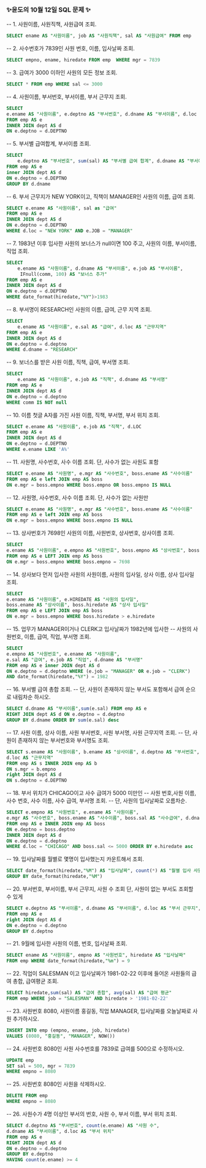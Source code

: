 ### ✨윤도의 10월 12일 SQL 문제 ✨

-- 1. 사원이름, 사원직책, 사원급여 조회.
```SQL
SELECT ename AS "사원이름", job AS "사원직책", sal AS "사원급여" FROM emp
```
-- 2. 사수번호가 7839인 사원 번호, 이름, 입사날짜 조회.
```SQL
SELECT empno, ename, hiredate FROM emp  WHERE mgr = 7839
```
-- 3. 급여가 3000 이하인 사원의 모든 정보 조회.
```SQL
SELECT * FROM emp WHERE sal <= 3000
```
-- 4. 사원이름, 부서번호, 부서이름, 부서 근무지 조회.
```SQL
SELECT
e.ename AS "사원이름", e.deptno AS "부서번호", d.dname AS "부서이름", d.loc AS "부서 근무지"
FROM emp AS e
INNER JOIN dept AS d
ON e.deptno = d.DEPTNO
```
-- 5. 부서별 급여합계, 부서이름 조회.
```SQL
SELECT
	e.deptno AS "부서번호", sum(sal) AS "부서별 급여 합계", d.dname AS "부서이름"
FROM emp AS e
inner JOIN dept AS d
ON e.deptno = d.DEPTNO
GROUP BY d.dname
```
-- 6. 부서 근무지가 NEW YORK이고, 직책이 MANAGER인 사원의 이름, 급여 조회. 
```SQL
SELECT e.ename AS "사원이름", sal as "급여"
FROM emp AS e
INNER JOIN dept AS d
ON e.deptno = d.DEPTNO
WHERE d.loc = "NEW YORK" AND e.JOB = "MANAGER"
```
-- 7. 1983년 이후 입사한 사원의 보너스가 null이면 100 주고, 사원의 이름, 부서이름, 직업 조회.
```SQL
SELECT
	e.ename AS "사원이름", d.dname AS "부서이름", e.job AS "부서이름",
	 IFnull(comm, 100) AS "보너스 추가"
FROM emp AS e
INNER JOIN dept AS d
ON e.deptno = d.DEPTNO
WHERE date_format(hiredate,"%Y")>1983
```
-- 8.  부서명이 RESEARCH인 사원의 이름, 급여, 근무 지역 조회.
```SQL
SELECT
	e.ename AS "사원이름", e.sal AS "급여", d.loc AS "근무지역"
FROM emp AS e
INNER JOIN dept AS d
ON e.deptno = d.deptno
WHERE d.dname = "RESEARCH"
```
-- 9. 보너스를 받은 사원 이름, 직책, 급여, 부서명 조회.
```SQL
SELECT
	e.ename AS "사원이름", e.job AS "직책", d.dname AS "부서명"
FROM emp AS e
INNER JOIN dept AS d
ON e.deptno = d.deptno
WHERE comm IS NOT null 
```
-- 10. 이름 첫글 A자를 가진 사원 이름, 직책, 부서명, 부서 위치 조회.
```SQL
SELECT e.ename AS "사원이름", e.job AS "직책", d.LOC
FROM emp AS e
INNER JOIN dept AS d
ON e.deptno = d.DEPTNO 
WHERE e.ename LIKE 'A%'
```
-- 11. 사원명, 사수번호, 사수 이름 조회. 단, 사수가 없는 사원도 포함
```SQL
SELECT e.ename AS "사원명", e.mgr AS "사수번호", boss.ename AS "사수이름"
FROM emp AS e left JOIN emp AS boss
ON e.mgr = boss.empno WHERE boss.empno OR boss.empno IS NULL
```
-- 12. 사원명, 사수번호, 사수 이름 조회. 단, 사수가 없는 사원만
```SQL
SELECT e.ename AS "사원명", e.mgr AS "사수번호", boss.ename AS "사수이름"
FROM emp AS e left JOIN emp AS boss
ON e.mgr = boss.empno WHERE boss.empno IS NULL
```
-- 13. 상사번호가 7698인 사원의 이름, 사원번호, 상사번호, 상사이름 조회.
```SQL
SELECT
e.ename AS "사원이름", e.empno AS "사원번호", boss.empno AS "상사번호", boss.ename AS "상사이름"
FROM emp AS e LEFT JOIN emp AS boss
ON e.mgr = boss.empno WHERE boss.empno = 7698
```
-- 14. 상사보다 먼저 입사한 사원의 사원이름, 사원의 입사일, 상사 이름, 상사 입사일 조회.
```SQL
SELECT
e.ename AS "사원이름", e.HIREDATE AS "사원의 입사일",
boss.ename AS "상사이름", boss.hiredate AS "상사 입사일"
FROM emp AS e LEFT JOIN emp AS boss
ON e.mgr = boss.empno WHERE boss.hiredate > e.hiredate
```
-- 15. 업무가 MANAGER이거나 CLERK고 입사날짜가 1982년에 입사한
-- 사원의 사원번호, 이름, 급여, 직업, 부서명 조회.
```SQL
SELECT
e.empno AS "사원번호", e.ename AS "사원이름",
e.sal AS "급여", e.job AS "직업", d.dname AS "부서명"
FROM emp AS e inner JOIN dept AS d
ON e.deptno = d.deptno WHERE (e.job = "MANAGER" OR e.job = "CLERK")
AND date_format(hiredate,"%Y") = 1982
```
-- 16. 부서별 급여 총합 조회. 
-- 단, 사원이 존재하지 않는 부서도 포함해서 급여 순으로 내림차순 하시오.
```SQL
SELECT d.dname AS "부서이름",sum(e.sal) FROM emp AS e
RIGHT JOIN dept AS d ON e.deptno = d.deptno
GROUP BY d.dname ORDER BY sum(e.sal) desc
```
-- 17.  사원 이름, 상사 이름, 사원 부서번호, 사원 부서명, 사원 근무지역 조회. 
-- 단, 사원이 존재하지 않는 부서번호와 부서명도 조회.
```SQL
SELECT s.ename AS "사원이름", b.ename AS "상사이름", d.deptno AS "부서번호", d.dname AS "부서명",
d.loc AS "근무지역"
FROM emp AS s INNER JOIN emp AS b
ON s.mgr = b.empno 
right JOIN dept AS d 
ON s.deptno = d.DEPTNO
```
-- 18. 부서 위치가 CHICAGO이고 사수 급여가 5000 미만인 
-- 사원 번호,사원 이름,사수 번호, 사수 이름, 사수 급여, 부서명 조회.
-- 단, 사원의 입사날짜로 오름차순.
```SQL
SELECT e.empno AS "사원번호", e.ename AS "사원이름",
e.mgr AS "사수번호", boss.ename AS "사수이름", boss.sal AS "사수급여", d.dname AS "부서명"
FROM emp AS e INNER JOIN emp AS boss
ON e.deptno = boss.deptno
INNER JOIN dept AS d 
ON e.deptno = d.deptno
WHERE d.loc = "CHICAGO" AND boss.sal <= 5000 ORDER BY e.hiredate asc
```
-- 19. 입사날짜를 월별로 몇명이 입사했는지 카운트해서 조회.
```SQL
SELECT date_format(hiredate,"%M") AS "입사날짜", count(*) AS "월별 입사 사원 수" FROM emp
GROUP BY date_format(hiredate,"%M")
```
-- 20. 부서번호, 부서이름, 부서 근무지, 사원 수 조회 단, 사원이 없는 부서도 조회할 수 있게 
```SQL
SELECT e.deptno AS "부서이름", d.dname AS "부서이름", d.loc AS "부서 근무지", count(e.deptno) AS "사원 수"
FROM emp AS e
right JOIN dept AS d
ON e.deptno = d.deptno
GROUP BY d.deptno
```
-- 21. 9월에 입사한 사원의 이름, 번호, 입사날짜 조회.
```SQL
SELECT ename AS "사원이름", empno AS "사원번호", hiredate AS "입사날짜"
FROM emp WHERE date_format(hiredate,"%m") = 9
```
-- 22. 직업이 SALESMAN 이고 입사날짜가 1981-02-22 이후에 들어온 사원들의 급여 총합, 급여평균 조회.
```SQL
SELECT hiredate,sum(sal) AS "급여 총합", avg(sal) AS "급여 평균"
FROM emp WHERE job = "SALESMAN" AND hiredate > '1981-02-22' 
```
-- 23. 사원번호 8080, 사원이름 홍길동, 직업 MANAGER, 입사날짜를 오늘날짜로 사원 추가하시오.
```SQL
INSERT INTO emp (empno, ename, job, hiredate)
VALUES (8080, "홍길동", "MANAGER", NOW())
```
-- 24. 사원번호 8080인 사원 사수번호를 7839로 급여를 500으로 수정하시오.
```SQL
UPDATE emp 
SET sal = 500, mgr = 7839
WHERE empno = 8080
```
-- 25. 사원번호 8080인 사원을 삭제하시오.
```SQL
DELETE FROM emp
WHERE empno = 8080
```
-- 26. 사원수가 4명 이상인 부서의 번호, 사원 수, 부서 이름, 부서 위치 조회.
```SQL
SELECT d.deptno AS "부서번호", count(e.ename) AS "사원 수",
d.dname AS "부서이름", d.loc AS "부서 위치"
FROM emp AS e
RIGHT JOIN dept AS d
ON e.deptno = d.deptno
GROUP BY e.deptno
HAVING count(e.ename) >= 4
```